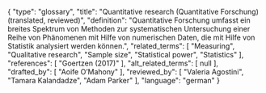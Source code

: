 {
    "type": "glossary",
    "title": "Quantitative research (Quantitative Forschung)  (translated, reviewed)",
    "definition": "Quantitative Forschung umfasst ein breites Spektrum von Methoden zur systematischen Untersuchung einer Reihe von Phänomenen mit Hilfe von numerischen Daten, die mit Hilfe von Statistik analysiert werden können.",
    "related_terms": [
        "Measuring",
        "Qualitative research",
        "Sample size",
        "Statistical power",
        "Statistics"
    ],
    "references": [
        "Goertzen (2017)"
    ],
    "alt_related_terms": [
        null
    ],
    "drafted_by": [
        "Aoife O’Mahony"
    ],
    "reviewed_by": [
        "Valeria Agostini",
        "Tamara Kalandadze",
        "Adam Parker"
    ],
    "language": "german"
}
